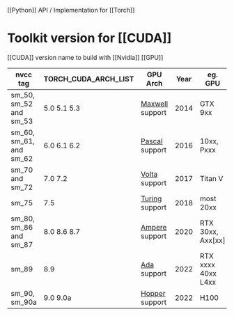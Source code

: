 [[Python]] API / Implementation for [[Torch]]

# Toolkit version for [[CUDA]]

[[CUDA]] version name to build with [[Nvidia]] [[GPU]]

|nvcc tag|TORCH_CUDA_ARCH_LIST|GPU Arch|Year|eg. GPU|
|---|---|---|---|---|
|sm_50, sm_52 and sm_53|5.0 5.1 5.3|[Maxwell](https://en.wikipedia.org/wiki/Maxwell_(microarchitecture)) support|2014|GTX 9xx|
|sm_60, sm_61, and sm_62|6.0 6.1 6.2|[Pascal](https://en.wikipedia.org/wiki/Pascal_(microarchitecture)) support|2016|10xx, Pxxx|
|sm_70 and sm_72|7.0 7.2|[Volta](https://en.wikipedia.org/wiki/Volta_(microarchitecture)) support|2017|Titan V|
|sm_75|7.5|[Turing](https://en.wikipedia.org/wiki/Turing_(microarchitecture)) support|2018|most 20xx|
|sm_80, sm_86 and sm_87|8.0 8.6 8.7|[Ampere](https://en.wikipedia.org/wiki/Ampere_(microarchitecture)) support|2020|RTX 30xx, Axx[xx]|
|sm_89|8.9|[Ada](https://en.wikipedia.org/wiki/Ada_Lovelace_(microarchitecture)) support|2022|RTX xxxx 40xx L4xx|
|sm_90, sm_90a|9.0 9.0a|[Hopper](https://en.wikipedia.org/wiki/Hopper_(microarchitecture)) support|2022|H100|